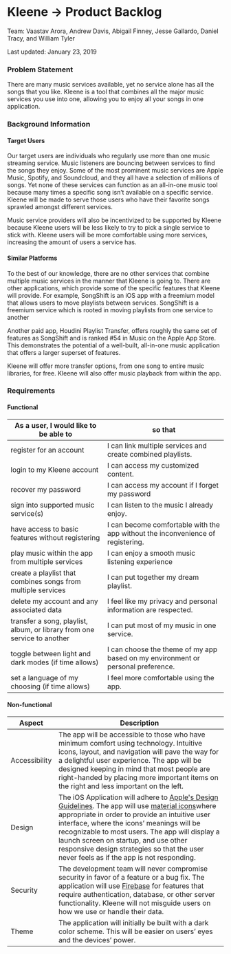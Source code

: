 # Kleene → Product Backlog

Team: Vaastav Arora, Andrew Davis, Abigail Finney, Jesse Gallardo, Daniel Tracy, and William Tyler

Last updated: January 23, 2019

### Problem Statement

There are many music services available, yet no service alone has all the songs that you like. Kleene is a tool that combines all the major music services you use into one, allowing you to enjoy all your songs in one application.


### Background Information

#### Target Users

Our target users are individuals who regularly use more than one music streaming service. Music listeners are bouncing between services to find the songs they enjoy. Some of the most prominent music services are Apple Music, Spotify, and Soundcloud, and they all have a selection of millions of songs. Yet none of these services can function as an all-in-one music tool because many times a specific song isn’t available on a specific service. Kleene will be made to serve those users who have their favorite songs sprawled amongst different services.

Music service providers will also be incentivized to be supported by Kleene because Kleene users will be less likely to try to pick a single service to stick with. Kleene users will be more comfortable using more services, increasing the amount of users a service has.

#### Similar Platforms

To the best of our knowledge, there are no other services that combine multiple music services in the manner that Kleene is going to. There are other applications, which provide some of the specific features that Kleene will provide. For example, SongShift is an iOS app with a freemium model that allows users to move playlists between services. SongShift is a freemium service which is rooted in moving playlists from one service to another

Another paid app, Houdini Playlist Transfer, offers roughly the same set of features as SongShift and is ranked #54 in Music on the Apple App Store. This demonstrates the potential of a well-built, all-in-one music application that offers a larger superset of features. 

Kleene will offer more transfer options, from one song to entire music libraries, for free. Kleene will also offer music playback from within the app.


### Requirements

#### Functional

| As a user, I would like to be able to                                    | so that                                                                          |
| ------------------------------------------------------------------------ | -------------------------------------------------------------------------------- |
| register for an account                                                  | I can link multiple services and create combined playlists.                      |
| login to my Kleene account                                               | I can access my customized content.                                              |
| recover my password                                                      | I can access my account if I forget my password |
| sign into supported music service(s)                                     | I can listen to the music I already enjoy.                                       |
| have access to basic features without registering                        | I can become comfortable with the app without the inconvenience of registering.  |
| play music within the app from multiple services                         | I can enjoy a smooth music listening experience                                  |
| create a playlist that combines songs from multiple services             | I can put together my dream playlist.                                                                                 |
| delete my account and any associated data                                | I feel like my privacy and personal information are respected.                   |
| transfer a song, playlist, album, or library from one service to another | I can put most of my music in one service.                                       |
| toggle between light and dark modes (if time allows)                     | I can choose the theme of my app based on my environment or personal preference. |
| set a language of my choosing (if time allows)                           | I feel more comfortable using the app.                                           |

#### Non-functional
| Aspect        | Description                                                                                                                                                                                                                                                                                                                                                                                       |
| ------------- | ------------------------------------------------------------------------------------------------------------------------------------------------------------------------------------------------------------------------------------------------------------------------------------------------------------------------------------------------------------------------------------------------- |
| Accessibility | The app will be accessible to those who have minimum comfort using technology. Intuitive icons, layout, and navigation will pave the way for a delightful user experience. The app will be designed keeping in mind that most people are right-handed by placing more important items on the right and less important on the left.                                                                |
| Design        | The iOS Application will adhere to [Apple's Design Guidelines][1]. The app will use [material icons][2]where appropriate in order to provide an intuitive user interface, where the icons’ meanings will be recognizable to most users. The app will display a launch screen on startup, and use other responsive design strategies so that the user never feels as if the app is not responding. |
| Security      | The development team will never compromise security in favor of a feature or a bug fix. The application will use [Firebase][3] for features that require authentication, database, or other server functionality. Kleene will not misguide users on how we use or handle their data.                                                                                                              |
| Theme         | The application will initially be built with a dark color scheme. This will be easier on users’ eyes and the devices’ power.                                                                                                                                                                                                                                                                      |



<!-- LINKS -->
[1]: https://developer.apple.com/design/human-interface-guidelines/ios/overview/themes/
[2]: https://material.io/tools/icons/?style=baseline
[3]: https://firebase.google.com/
